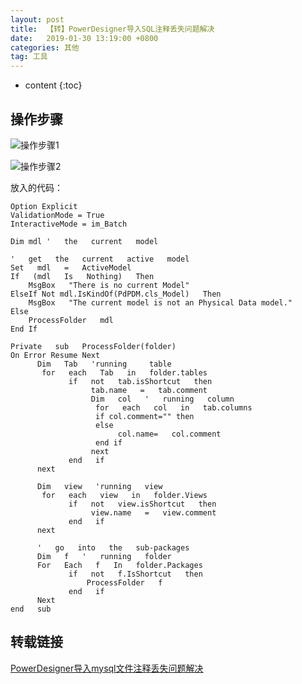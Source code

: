 ```yaml
---
layout: post
title:  【转】PowerDesigner导入SQL注释丢失问题解决
date:   2019-01-30 13:19:00 +0800
categories: 其他
tag: 工具
---
```


* content
{:toc}

## 操作步骤

![操作步骤1](https://upload-images.jianshu.io/upload_images/845143-36617a92ec37ad10.png)

![操作步骤2](https://upload-images.jianshu.io/upload_images/845143-2eb0b515f054b21e.png)

放入的代码：

```
Option Explicit
ValidationMode = True
InteractiveMode = im_Batch

Dim mdl '   the   current   model

'   get   the   current   active   model
Set   mdl   =   ActiveModel
If   (mdl   Is   Nothing)   Then
    MsgBox   "There is no current Model"
ElseIf Not mdl.IsKindOf(PdPDM.cls_Model)   Then
    MsgBox   "The current model is not an Physical Data model."
Else
    ProcessFolder   mdl
End If

Private   sub   ProcessFolder(folder)
On Error Resume Next
      Dim   Tab   'running     table
       for   each   Tab   in   folder.tables
             if   not   tab.isShortcut   then
                  tab.name   =   tab.comment
                  Dim   col   '   running   column
                   for   each   col   in   tab.columns
                   if col.comment="" then
                   else
                        col.name=   col.comment
                   end if
                  next
             end   if
      next

      Dim   view   'running   view
       for   each   view   in   folder.Views
             if   not   view.isShortcut   then 
                  view.name   =   view.comment
             end   if
      next

      '   go   into   the   sub-packages
      Dim   f   '   running   folder
      For   Each   f   In   folder.Packages
             if   not   f.IsShortcut   then
                 ProcessFolder   f
             end   if
      Next
end   sub
```

## 转载链接

[PowerDesigner导入mysql文件注释丢失问题解决
](https://blog.csdn.net/kun_zai/article/details/78722571)